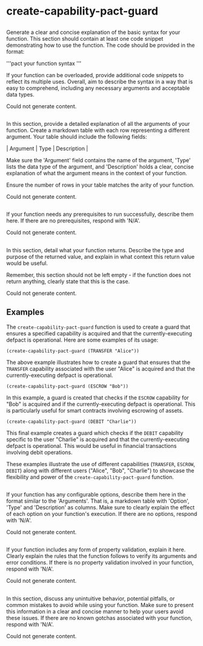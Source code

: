 # create-capability-pact-guard

## 
Generate a clear and concise explanation of the basic syntax for your function. This section should contain at least one code snippet demonstrating how to use the function. The code should be provided in the format: 

'''pact
your function syntax
'''

If your function can be overloaded, provide additional code snippets to reflect its multiple uses. Overall, aim to describe the syntax in a way that is easy to comprehend, including any necessary arguments and acceptable data types.


Could not generate content.
## 
In this section, provide a detailed explanation of all the arguments of your function. Create a markdown table with each row representing a different argument. Your table should include the following fields:

| Argument | Type | Description |

Make sure the 'Argument' field contains the name of the argument, 'Type' lists the data type of the argument, and 'Description' holds a clear, concise explanation of what the argument means in the context of your function. 

Ensure the number of rows in your table matches the arity of your function. 


Could not generate content.
## 
If your function needs any prerequisites to run successfully, describe them here. If there are no prerequisites, respond with 'N/A'.


Could not generate content.
## 
In this section, detail what your function returns. Describe the type and purpose of the returned value, and explain in what context this return value would be useful. 

Remember, this section should not be left empty - if the function does not return anything, clearly state that this is the case.


Could not generate content.
## Examples

The `create-capability-pact-guard` function is used to create a guard that ensures a specified capability is acquired and that the currently-executing defpact is operational. Here are some examples of its usage:

```pact
(create-capability-pact-guard (TRANSFER "Alice"))
```
The above example illustrates how to create a guard that ensures that the `TRANSFER` capability associated with the user "Alice" is acquired and that the currently-executing defpact is operational.

```pact
(create-capability-pact-guard (ESCROW "Bob"))
```
In this example, a guard is created that checks if the `ESCROW` capability for "Bob" is acquired and if the currently-executing defpact is operational. This is particularly useful for smart contracts involving escrowing of assets.

```pact
(create-capability-pact-guard (DEBIT "Charlie"))
```
This final example creates a guard which checks if the `DEBIT` capability specific to the user "Charlie" is acquired and that the currently-executing defpact is operational. This would be useful in financial transactions involving debit operations.

These examples illustrate the use of different capabilities (`TRANSFER`, `ESCROW`, `DEBIT`) along with different users ("Alice", "Bob", "Charlie") to showcase the flexibility and power of the `create-capability-pact-guard` function.

## 
If your function has any configurable options, describe them here in the format similar to the 'Arguments'. That is, a markdown table with 'Option', 'Type' and 'Description' as columns. Make sure to clearly explain the effect of each option on your function's execution. If there are no options, respond with 'N/A'.


Could not generate content.
## 
If your function includes any form of property validation, explain it here. Clearly explain the rules that the function follows to verify its arguments and error conditions. If there is no property validation involved in your function, respond with 'N/A'.


Could not generate content.
## 
In this section, discuss any unintuitive behavior, potential pitfalls, or common mistakes to avoid while using your function. Make sure to present this information in a clear and concise manner to help your users avoid these issues. If there are no known gotchas associated with your function, respond with 'N/A'.


Could not generate content.
